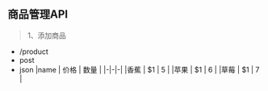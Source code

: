 ## 商品管理API
> 1、添加商品
- /product
- post
- json
|name | 价格 |  数量  |
|-|-|-|
|香蕉 | $1 | 5 |
|苹果 | $1 | 6 |
|草莓 | $1 | 7 |